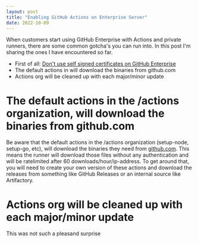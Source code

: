 ```yaml
---
layout: post
title: "Enabling GitHub Actions on Enterprise Server"
date: 2022-10-09
---
```


When customers start using GitHub Enterprise with Actions and private runners, there are some common gotcha's you can run into. In this post I'm sharing the ones I have encountered so far.

* First of all: [Don't use self signed certificates on GitHub Enterprise](/2021/05/16/Dont-use-self-signed-certificates-on-GitHub-Enterprise)
* The default actions in will download the binaries from github.com
* Actions org will be cleaned up with each major/minor update

# The default actions in the /actions organization, will download the binaries from github.com
Be aware that the default actions in the /actions organization (setup-node, setup-go, etc), will download the binaries they need from [github.com](https://github.com/actions/setup-node/blob/main/src/installer.ts#L140). This means the runner will download those files without any authentication and will be ratelimited after 60 downloads/hour/ip-address.
To get around that, you will need to create your own version of these actions and download the releases from something like GitHub Releases or an internal source like Artifactory.

# Actions org will be cleaned up with each major/minor update
This was not such a pleasand surprise
